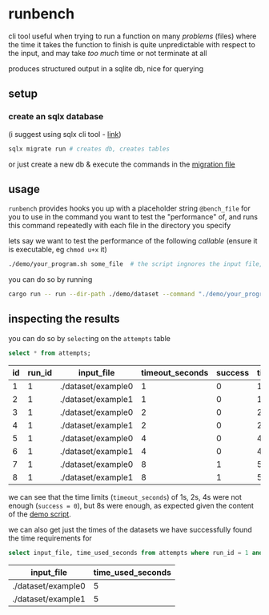 # runbench

cli tool useful when trying to run a function on many *problems* (files) where the time it takes the function to finish is quite unpredictable with respect to the input, and may take *too much* time or not terminate at all

produces structured output in a sqlite db, nice for querying

## setup


### create an sqlx database

(i suggest using sqlx cli tool - [link](<https://lib.rs/crates/sqlx-cli>))

```sh
sqlx migrate run # creates db, creates tables
```

or just create a new db & execute the commands in the [migration file](./migrations/20240723094928_create.sql)

## usage

`runbench` provides hooks you up with a placeholder string `@bench_file` for you to use in the command you want to test the "performance" of, and runs this command repeatedly with each file in the directory you specify

lets say we want to test the performance of the following *callable* (ensure it is executable, eg `chmod u+x` it)

```sh
./demo/your_program.sh some_file  # the script ingnores the input file, waits for 5s and exits
```

you can do so by running

```sh
cargo run -- run --dir-path ./demo/dataset --command "./demo/your_program @bench_file"
```

## inspecting the results

you can do so by `select`ing on the `attempts` table

```sql
select * from attempts;
```

| id | run_id | input_file | timeout_seconds | success | time_used_seconds |
|-|-|-|-|-|-|
|1|1|./dataset/example0|1|0|1|
|2|1|./dataset/example1|1|0|1|
|3|1|./dataset/example0|2|0|2|
|4|1|./dataset/example1|2|0|2|
|5|1|./dataset/example0|4|0|4|
|6|1|./dataset/example1|4|0|4|
|7|1|./dataset/example0|8|1|5|
|8|1|./dataset/example1|8|1|5|

we can see that the time limits (`timeout_seconds`) of 1s, 2s, 4s were not enough (`success = 0`), but 8s were enough, as expected given the content of the [demo script](./demo/your_program.sh).

we can also get just the times of the datasets we have successfully found the time requirements for

```sql
select input_file, time_used_seconds from attempts where run_id = 1 and success = true;
```

|input_file|time_used_seconds|
|-|-|
|./dataset/example0|5|
|./dataset/example1|5|
